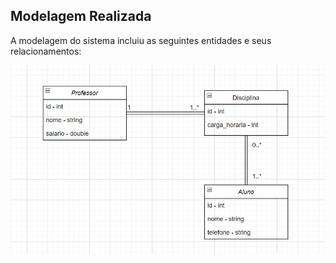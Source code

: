 ## Modelagem Realizada

A modelagem do sistema incluiu as seguintes entidades e seus relacionamentos:

![Modelagem](img/diagrama_projeto_lpoo_e1_bernardo.png)
